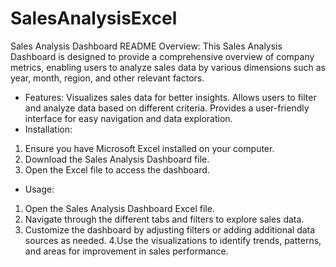 # SalesAnalysisExcel
Sales Analysis Dashboard README
Overview:
This Sales Analysis Dashboard is designed to provide a comprehensive overview of company metrics, enabling users to analyze sales data by various dimensions such as year, month, region, and other relevant factors.

- Features:
Visualizes sales data for better insights.
Allows users to filter and analyze data based on different criteria.
Provides a user-friendly interface for easy navigation and data exploration.
- Installation:
1. Ensure you have Microsoft Excel installed on your computer.
2. Download the Sales Analysis Dashboard file.
3. Open the Excel file to access the dashboard.
- Usage:
1. Open the Sales Analysis Dashboard Excel file.
2. Navigate through the different tabs and filters to explore sales data.
3. Customize the dashboard by adjusting filters or adding additional data sources as needed.
4.Use the visualizations to identify trends, patterns, and areas for improvement in sales performance.

